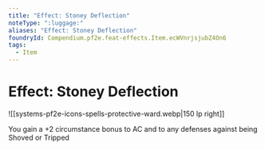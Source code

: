 ```yaml
---
title: "Effect: Stoney Deflection"
noteType: ":luggage:"
aliases: "Effect: Stoney Deflection"
foundryId: Compendium.pf2e.feat-effects.Item.ecWVnrjsjubZ4On6
tags:
  - Item
---
```


# Effect: Stoney Deflection
![[systems-pf2e-icons-spells-protective-ward.webp|150 lp right]]

You gain a +2 circumstance bonus to AC and to any defenses against being Shoved or Tripped
